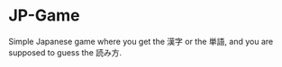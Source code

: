 # JP-Game
 Simple Japanese game where you get the 漢字 or the 単語, and you are supposed to guess the 読み方.
